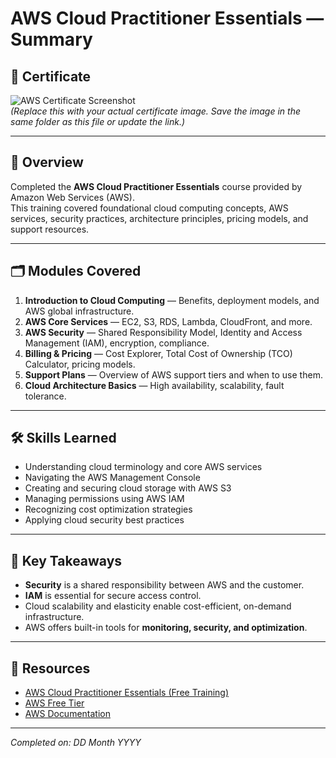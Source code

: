 # AWS Cloud Practitioner Essentials — Summary

## 📜 Certificate
![AWS Certificate Screenshot](certificate.png)  
*(Replace this with your actual certificate image. Save the image in the same folder as this file or update the link.)*

---

## 📘 Overview
Completed the **AWS Cloud Practitioner Essentials** course provided by Amazon Web Services (AWS).  
This training covered foundational cloud computing concepts, AWS services, security practices, architecture principles, pricing models, and support resources.

---

## 🗂 Modules Covered
1. **Introduction to Cloud Computing** — Benefits, deployment models, and AWS global infrastructure.
2. **AWS Core Services** — EC2, S3, RDS, Lambda, CloudFront, and more.
3. **AWS Security** — Shared Responsibility Model, Identity and Access Management (IAM), encryption, compliance.
4. **Billing & Pricing** — Cost Explorer, Total Cost of Ownership (TCO) Calculator, pricing models.
5. **Support Plans** — Overview of AWS support tiers and when to use them.
6. **Cloud Architecture Basics** — High availability, scalability, fault tolerance.

---

## 🛠 Skills Learned
- Understanding cloud terminology and core AWS services
- Navigating the AWS Management Console
- Creating and securing cloud storage with AWS S3
- Managing permissions using AWS IAM
- Recognizing cost optimization strategies
- Applying cloud security best practices

---

## 📌 Key Takeaways
- **Security** is a shared responsibility between AWS and the customer.
- **IAM** is essential for secure access control.
- Cloud scalability and elasticity enable cost-efficient, on-demand infrastructure.
- AWS offers built-in tools for **monitoring, security, and optimization**.

---

## 📂 Resources
- [AWS Cloud Practitioner Essentials (Free Training)](https://explore.skillbuilder.aws/learn/course/134/aws-cloud-practitioner-essentials)
- [AWS Free Tier](https://aws.amazon.com/free/)
- [AWS Documentation](https://docs.aws.amazon.com/)

---

*Completed on: DD Month YYYY*
